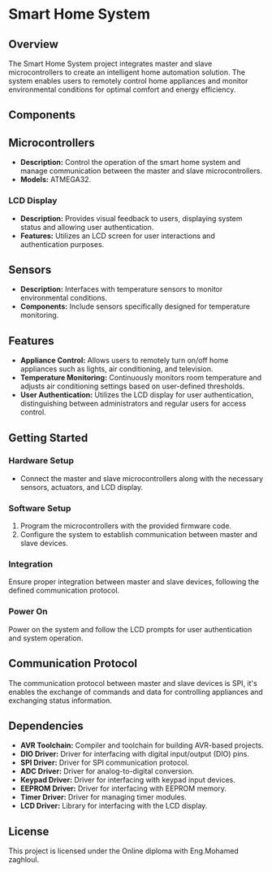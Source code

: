 # Smart Home System

## Overview
The Smart Home System project integrates master and slave microcontrollers to create an intelligent home automation solution. The system enables users to remotely control home appliances and monitor environmental conditions for optimal comfort and energy efficiency.

## Components
## Microcontrollers
- **Description:** Control the operation of the smart home system and manage communication between the master and slave microcontrollers.
- **Models:** ATMEGA32.
  
### LCD Display
- **Description:** Provides visual feedback to users, displaying system status and allowing user authentication.
- **Features:** Utilizes an LCD screen for user interactions and authentication purposes.

## Sensors
- **Description:** Interfaces with temperature sensors to monitor environmental conditions.
- **Components:** Include sensors specifically designed for temperature monitoring.
  
## Features
- **Appliance Control:** Allows users to remotely turn on/off home appliances such as lights, air conditioning, and television.
- **Temperature Monitoring:** Continuously monitors room temperature and adjusts air conditioning settings based on user-defined thresholds.
- **User Authentication:** Utilizes the LCD display for user authentication, distinguishing between administrators and regular users for access control.

## Getting Started
### Hardware Setup
- Connect the master and slave microcontrollers along with the necessary sensors, actuators, and LCD display.
### Software Setup
1. Program the microcontrollers with the provided firmware code.
2. Configure the system to establish communication between master and slave devices.
### Integration
Ensure proper integration between master and slave devices, following the defined communication protocol.
### Power On
Power on the system and follow the LCD prompts for user authentication and system operation.

## Communication Protocol
The communication protocol between master and slave devices is SPI, it's enables the exchange of commands and data for controlling appliances and exchanging status information.

## Dependencies
- **AVR Toolchain:** Compiler and toolchain for building AVR-based projects.
- **DIO Driver:** Driver for interfacing with digital input/output (DIO) pins.
- **SPI Driver:** Driver for SPI communication protocol.
- **ADC Driver:** Driver for analog-to-digital conversion.
- **Keypad Driver:** Driver for interfacing with keypad input devices.
- **EEPROM Driver:** Driver for interfacing with EEPROM memory.
- **Timer Driver:** Driver for managing timer modules.
- **LCD Driver:** Library for interfacing with the LCD display.

## License
This project is licensed under the Online diploma with Eng.Mohamed zaghloul.
